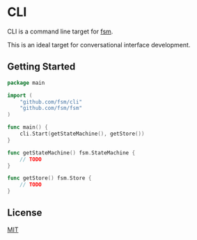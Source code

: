 # CLI

CLI is a command line target for [fsm](https://github.com/fsm/fsm).

This is an ideal target for conversational interface development.

## Getting Started

```go
package main

import (
	"github.com/fsm/cli"
	"github.com/fsm/fsm"
)

func main() {
	cli.Start(getStateMachine(), getStore())
}

func getStateMachine() fsm.StateMachine {
	// TODO
}

func getStore() fsm.Store {
	// TODO
}
```

## License

[MIT](LICENSE.md)

